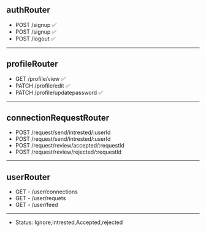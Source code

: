 ## authRouter

- POST /signup ✅
- POST /signup ✅
- POST /logout ✅

---

## profileRouter

- GET /profile/view ✅
- PATCH /profile/edit ✅
- PATCH /profile/updatepassword ✅

---

## connectionRequestRouter

- POST /request/send/intrested/:userId
- POST /request/send/intrested/:userId
- POST /request/review/accepted/:requestId
- POST /request/review/rejected/:requestId

---

## userRouter

- GET - /user/connections
- GET - /user/requets
- GET - /user/feed <!-- Other users profile -->

---

- Status: Ignore,intrested,Accepted,rejected
